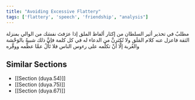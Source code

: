 ```yaml
---
title: "Avoiding Excessive Flattery"
tags: ['flattery', 'speech', 'friendship', "analysis"]
---
```


 مطلبٌ في تحذير أثير السلطان من إكثار ألفاظ الملق إذا عرَفتَ نفسَك من الوالي بمنزلة الثقة فاعزل عنه كلام المَلَق ولا تُكثرنَّ من الدعاء له في كل كلمة فإنَّ ذلك شبيهٌ بالوَحْشة والغُربة إلَّا أنْ تكلِّمه على رءوس الناس فلا تَأْلُ عمَّا عظَّمه ووقَّره

## Similar Sections
- [[Section (duya.54)]]
 - [[Section (duya.75)]]
 - [[Section (duya.67)]]
